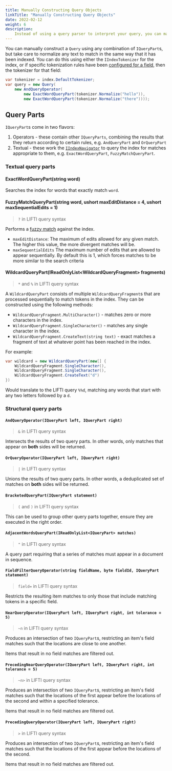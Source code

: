 ```yaml
---
title: Manually Constructing Query Objects
linkTitle: "Manually Constructing Query Objects"
date: 2022-02-12
weight: 6
description:
    Instead of using a query parser to interpret your query, you can manually construct a `Query` object and execute it against the index.
---
```


You can manually construct a `Query` using any combination of `IQueryPart`s, but take care to normalize any text to match in the same way that it has been indexed. You can do this using either the `IIndexTokenizer` for the index, or if specific tokenization rules have been [configured for a field](../index-construction/withobjecttokenization), then the tokenizer for that field:

``` csharp
var tokenizer = index.DefaultTokenizer;
var query = new Query(
    new AndQueryOperator(
        new ExactWordQueryPart(tokenizer.Normalize("hello")), 
        new ExactWordQueryPart(tokenizer.Normalize("there"))));
```

## Query Parts

`IQueryPart`s come in two flavors:

1. Operators - these contain other `IQueryParts`, combining the results that they return according to certain rules, e.g. `AndQueryPart` and `OrQueryPart`
2. Textual - these work the [`IIndexNavigator`](../using-the-index-navigator/) to query the index for matches appropriate to them, e.g. `ExactWordQueryPart`, `FuzzyMatchQueryPart`.

### Textual query parts

#### ExactWordQueryPart(string word)

Searches the index for words that exactly match `word`.

#### FuzzyMatchQueryPart(string word, ushort maxEditDistance = 4, ushort maxSequentialEdits = 1)

> `?` in LIFTI query syntax

Performs a [fuzzy match](../lifti-query-syntax#fuzzy-match-) against the index. 

* `maxEditDistance`: The maximum of edits allowed for any given match. The higher this value, the more divergent matches will be.
* `maxSequentialEdits` The maximum number of edits that are allowed to appear sequentially. By default this is 1, which forces matches to be more similar to the search criteria 

#### WildcardQueryPart(IReadOnlyList&lt;WildcardQueryFragment&gt; fragments)

> `*` and `%` in LIFTI query syntax

A `WildcardQueryPart` consists of multiple `WildcardQueryFragment`s that are processed sequentially to match tokens in the index. They can be constructed using the following methods:

* `WildcardQueryFragment.MultiCharacter()` - matches zero or more characters in the index.
* `WildcardQueryFragment.SingleCharacter()` - matches any single character in the index.
* `WildcardQueryFragment.CreateText(string text)` - exact matches a fragment of text at whatever point has been reached in the index.

For example:

``` csharp
var wildcard = new WildcardQueryPart(new[] { 
    WildcardQueryFragment.SingleCharacter(),
    WildcardQueryFragment.SingleCharacter(),
    WildcardQueryFragment.CreateText("d")
})
```

Would translate to the LIFTI query `%%d`, matching any words that start with any two letters followed by a `d`.

### Structural query parts

#### `AndQueryOperator(IQueryPart left, IQueryPart right)`

> `&` in LIFTI query syntax

Intersects the results of two query parts. In other words, only matches that appear on **both** sides will be returned.

#### `OrQueryOperator(IQueryPart left, IQueryPart right)`

> `|` in LIFTI query syntax

Unions the results of two query parts. In other words, a deduplicated set of matches on **both** sides will be returned.

#### `BracketedQueryPart(IQueryPart statement)`

> `(` and `)` in LIFTI query syntax

This can be used to group other query parts together, ensure they are executed in the right order.

#### `AdjacentWordsQueryPart(IReadOnlyList<IQueryPart> matches)`

> `"` in LIFTI query syntax

A query part requiring that a series of matches must appear in a document in sequence.

#### `FieldFilterQueryOperator(string fieldName, byte fieldId, IQueryPart statement)`

> `field=` in LIFTI query syntax

Restricts the resulting item matches to only those that include matching tokens in a specific field.

#### `NearQueryOperator(IQueryPart left, IQueryPart right, int tolerance = 5)`

> `~n` in LIFTI query syntax

Produces an intersection of two `IQueryPart`s, restricting an item's field matches such that the locations are close to one another. 

Items that result in no field matches are filtered out.

#### `PrecedingNearQueryOperator(IQueryPart left, IQueryPart right, int tolerance = 5)`

> `~n>` in LIFTI query syntax

Produces an intersection of two `IQueryPart`s, restricting an item's field matches such that the locations of the first appear before the locations of the second and within a specified tolerance. 

Items that result in no field matches are filtered out.

#### `PrecedingQueryOperator(IQueryPart left, IQueryPart right)`

> `>` in LIFTI query syntax

Produces an intersection of two `IQueryPart`s, restricting an item's field matches such that the locations of the first appear before the locations of the second. 

Items that result in no field matches are filtered out.